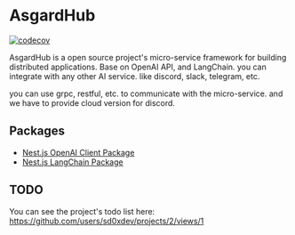 # AsgardHub

[![codecov](https://codecov.io/gh/sd0xdev/asgard-hub/branch/main/graph/badge.svg?token=EI8HAR7NP0)](https://codecov.io/gh/sd0xdev/asgard-hub)

AsgardHub is a open source project's micro-service framework for building distributed applications. Base on OpenAI API, and LangChain. you can integrate with any other AI service. like discord, slack, telegram, etc.

you can use grpc, restful, etc. to communicate with the micro-service. and we have to provide cloud version for discord.

## Packages

- [Nest.js OpenAI Client Package](https://www.npmjs.com/package/@sd0x/nest-openai-client/)
- [Nest.js LangChain Package](https://www.npmjs.com/package/@sd0x/nest-langchain/)

## TODO

You can see the project's todo list here:
https://github.com/users/sd0xdev/projects/2/views/1
